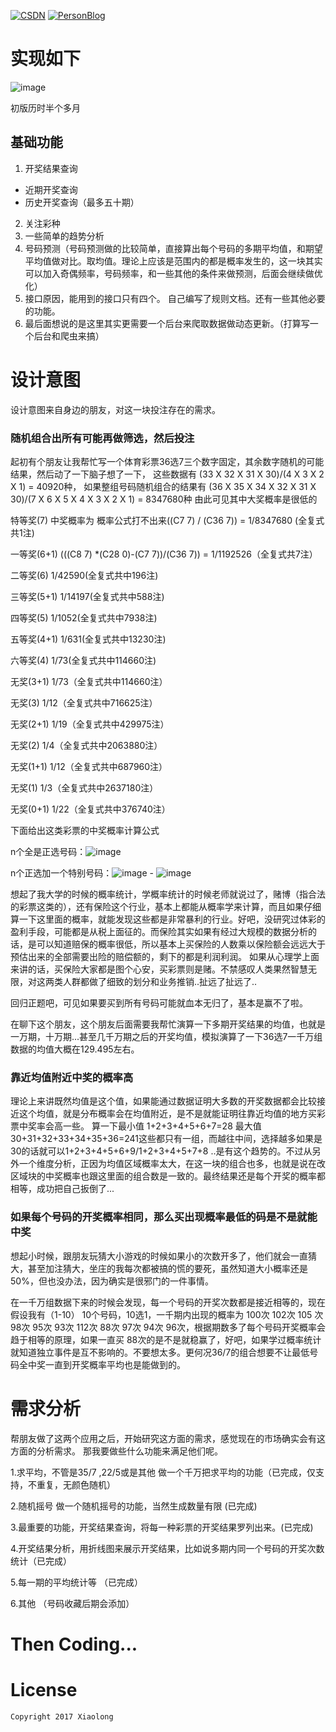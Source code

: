 [![CSDN](https://img.shields.io/badge/CSDN-@xiaolongonly-blue.svg?style=flat)](http://blog.csdn.net/guoxiaolongonly)
[![PersonBlog](https://img.shields.io/badge/PersonBlog-@xiaolongonly-blue.svg?style=flat)](http://xiaolongonly.cn/)

# 实现如下
![image](https://github.com/xiaolongonly/Ticket-Analysis/blob/master/operate.gif)

初版历时半个多月

## 基础功能

1. 开奖结果查询
 - 近期开奖查询
 - 历史开奖查询（最多五十期）

2. 关注彩种
3. 一些简单的趋势分析
4. 号码预测（号码预测做的比较简单，直接算出每个号码的多期平均值，和期望平均值做对比。取均值。理论上应该是范围内的都是概率发生的，这一块其实可以加入奇偶频率，号码频率，和一些其他的条件来做预测，后面会继续做优化）
5. 接口原因，能用到的接口只有四个。 自己编写了规则文档。还有一些其他必要的功能。
6. 最后面想说的是这里其实更需要一个后台来爬取数据做动态更新。（打算写一个后台和爬虫来搞）




# 设计意图

设计意图来自身边的朋友，对这一块投注存在的需求。

### 随机组合出所有可能再做筛选，然后投注

起初有个朋友让我帮忙写一个体育彩票36选7三个数字固定，其余数字随机的可能结果，然后动了一下脑子想了一下，
这些数据有
(33 X 32 X 31 X 30)/(4 X 3 X 2 X 1) = 40920种，
如果整组号码随机组合的结果有
(36 X 35 X 34 X 32 X 31 X 30)/(7 X 6 X 5 X 4 X 3 X 2 X 1) = 8347680种 
由此可见其中大奖概率是很低的


特等奖(7)  中奖概率为 概率公式打不出来((C7 7) / (C36 7)) = 1/8347680 (全复式共1注)

一等奖(6+1)  (((C8 7) *(C28 0)-(C7 7))/(C36 7)) = 1/1192526（全复式共7注）

二等奖(6)   1/42590(全复式共中196注)

三等奖(5+1) 1/14197(全复式共中588注)

四等奖(5)   1/1052(全复式共中7938注)

五等奖(4+1) 1/631(全复式共中13230注)

六等奖(4)   1/73(全复式共中114660注)

无奖(3+1)   1/73（全复式共中114660注）

无奖(3)     1/12（全复式共中716625注）

无奖(2+1)   1/19（全复式共中429975注）

无奖(2)     1/4（全复式共中2063880注）

无奖(1+1)   1/12（全复式共中687960注）

无奖(1)     1/3（全复式共中2637180注）

无奖(0+1)   1/22（全复式共中376740注）

下面给出这类彩票的中奖概率计算公式

n个全是正选号码：![image](https://github.com/xiaolongonly/Ticket-Analysis/blob/master/7.png)

n个正选加一个特别号码：![image](https://github.com/xiaolongonly/Ticket-Analysis/blob/master/6%2B1.png) - ![image](https://github.com/xiaolongonly/Ticket-Analysis/blob/master/7.png)

想起了我大学的时候的概率统计，学概率统计的时候老师就说过了，赌博（指合法的彩票这类的），还有保险这个行业，基本上都能从概率学来计算，而且如果仔细算一下这里面的概率，就能发现这些都是非常暴利的行业。好吧，没研究过体彩的盈利手段，可能都是从税上面征的。而保险其实如果有经过大规模的数据分析的话，是可以知道赔保的概率很低，所以基本上买保险的人数乘以保险额会远远大于预估出来的全部需要出险的赔偿额的，剩下的都是利润利润。
如果从心理学上面来讲的话，买保险大家都是图个心安，买彩票则是赌。不禁感叹人类果然智慧无限，对这两类人群都做了细致的划分和业务推销..扯远了扯远了..

回归正题吧，可见如果要买到所有号码可能就血本无归了，基本是赢不了啦。

在聊下这个朋友，这个朋友后面需要我帮忙演算一下多期开奖结果的均值，也就是一万期，十万期...甚至几千万期之后的开奖均值，模拟演算了一下36选7一千万组数据的均值大概在129.495左右。


### 靠近均值附近中奖的概率高

理论上来讲既然均值是这个值，如果能通过数据证明大多数的开奖数据都会比较接近这个均值，就是分布概率会在均值附近，是不是就能证明往靠近均值的地方买彩票中奖率会高一些。
算一下最小值 1+2+3+4+5+6+7=28   最大值 30+31+32+33+34+35+36=241这些都只有一组，而越往中间，选择越多如果是 30的话就可以1+2+3+4+5+6+9/1+2+3+4+5+7+8 ..是有这个趋势的。不过从另外一个维度分析，正因为均值区域概率太大，在这一块的组合也多，也就是说在改区域块的中奖概率也跟这里面的组合数是一致的。最终结果还是每个开奖的概率都相等，成功把自己扳倒了...

### 如果每个号码的开奖概率相同，那么买出现概率最低的码是不是就能中奖

想起小时候，跟朋友玩猜大小游戏的时候如果小的次数开多了，他们就会一直猜大，甚至加注猜大，坐庄的我每次都被搞的慌的要死，虽然知道大小概率还是50%，但也没办法，因为确实是很邪门的一件事情。

在一千万组数据下来的时候会发现，每一个号码的开奖次数都是接近相等的，现在假设我有（1-10） 10个号码，10选1，一千期内出现的概率为  100次 102次 105 次 98次 95次 93次 112次 88次 97次 94次 96次，根据期数多了每个号码开奖概率会趋于相等的原理，如果一直买 88次的是不是就稳赢了，好吧，如果学过概率统计就知道独立事件是互不影响的。不要想太多。更何况36/7的组合想要不让最低号码全中奖一直到开奖概率平均也是能做到的。

# 需求分析

帮朋友做了这两个应用之后，开始研究这方面的需求，感觉现在的市场确实会有这方面的分析需求。
那我要做些什么功能来满足他们呢。

1.求平均，不管是35/7 ,22/5或是其他 做一个千万把求平均的功能（已完成，仅支持，不重复，无颜色随机）

2.随机摇号 做一个随机摇号的功能，当然生成数量有限 (已完成)

3.最重要的功能，开奖结果查询，将每一种彩票的开奖结果罗列出来。(已完成)

4.开奖结果分析，用折线图来展示开奖结果，比如说多期内同一个号码的开奖次数统计（已完成）

5.每一期的平均统计等 （已完成）

6.其他 （号码收藏后期会添加）

# Then Coding...

  
# License

```
Copyright 2017 Xiaolong 

```
